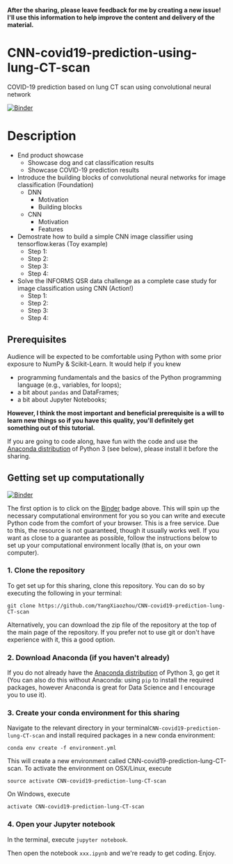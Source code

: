 **After the sharing, please leave feedback for me by creating a new issue! I'll use this information to help improve the content and delivery of the material.**

# CNN-covid19-prediction-using-lung-CT-scan
COVID-19 prediction based on lung CT scan using convolutional neural network

[![Binder](https://mybinder.org/badge_logo.svg)](https://mybinder.org/v2/gh/hugobowne/deep-learning-from-scratch-pytorch/f61063c3ec3aca124fd90b6af604e8e4c7313604?urlpath=lab)

# Description
- End product showcase
    + Showcase dog and cat classification results
    + Showcase COVID-19 prediction results
- Introduce the building blocks of convolutional neural networks for image classification (Foundation)
    + DNN
        * Motivation
        * Building blocks
    + CNN
        * Motivation
        * Features
- Demostrate how to build a simple CNN image classifier using tensorflow.keras (Toy example)
    + Step 1:
    + Step 2:
    + Step 3:
    + Step 4:
- Solve the INFORMS QSR data challenge as a complete case study for image classification using CNN (Action!)
    + Step 1:
    + Step 2:
    + Step 3:
    + Step 4:


## Prerequisites

Audience will be expected to be comfortable using Python with some prior exposure to NumPy & Scikit-Learn. It would help if you knew

* programming fundamentals and the basics of the Python programming language (e.g., variables, for loops);
* a bit about `pandas` and DataFrames;
* a bit about Jupyter Notebooks;


**However, I think the most important and beneficial prerequisite is a will to learn new things so if you have this quality, you'll definitely get something out of this tutorial.**

If you are going to code along, have fun with the code and use the [Anaconda distribution](https://www.anaconda.com/download/) of Python 3 (see below), please install it before the sharing.


## Getting set up computationally

[![Binder](https://mybinder.org/badge_logo.svg)](https://mybinder.org/v2/gh/hugobowne/deep-learning-from-scratch-pytorch/master?urlpath=lab)

The first option is to click on the [Binder](https://mybinder.readthedocs.io/en/latest/) badge above. This will spin up the necessary computational environment for you so you can write and execute Python code from the comfort of your browser. This is a free service. Due to this, the resource is not guaranteed, though it usually works well. If you want as close to a guarantee as possible, follow the instructions below to set up your computational environment locally (that is, on your own computer).


### 1. Clone the repository

To get set up for this sharing, clone this repository. You can do so by executing the following in your terminal:

```
git clone https://github.com/YangXiaozhou/CNN-covid19-prediction-lung-CT-scan
```

Alternatively, you can download the zip file of the repository at the top of the main page of the repository. If you prefer not to use git or don't have experience with it, this a good option.

### 2. Download Anaconda (if you haven't already)

If you do not already have the [Anaconda distribution](https://www.anaconda.com/download/) of Python 3, go get it (You can also do this without Anaconda: using `pip` to install the required packages, however Anaconda is great for Data Science and I encourage you to use it).

### 3. Create your conda environment for this sharing

Navigate to the relevant directory in your terminal`CNN-covid19-prediction-lung-CT-scan` and install required packages in a new conda environment:

```
conda env create -f environment.yml
```

This will create a new environment called CNN-covid19-prediction-lung-CT-scan. To activate the environment on OSX/Linux, execute

```
source activate CNN-covid19-prediction-lung-CT-scan
```
On Windows, execute

```
activate CNN-covid19-prediction-lung-CT-scan
```


### 4. Open your Jupyter notebook

In the terminal, execute `jupyter notebook`.

Then open the notebook `xxx.ipynb` and we're ready to get coding. Enjoy.


